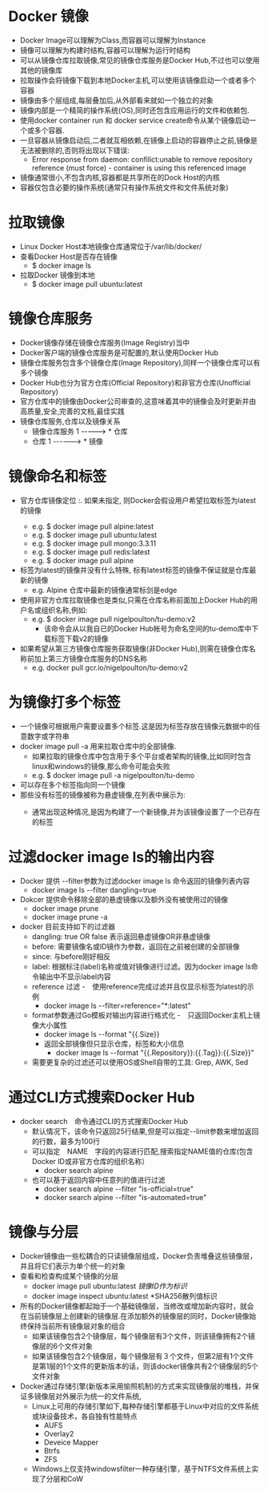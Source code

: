 # Docker 镜像
- Docker Image可以理解为Class,而容器可以理解为Instance
- 镜像可以理解为构建时结构,容器可以理解为运行时结构
- 可以从镜像仓库拉取镜像,常见的镜像仓库服务是Docker Hub,不过也可以使用其他的镜像库
- 拉取操作会将镜像下载到本地Docker主机,可以使用该镜像启动一个或者多个容器
- 镜像由多个层组成,每层叠加后,从外部看来就如一个独立的对象
- 镜像内部是一个精简的操作系统(OS),同时还包含应用运行的文件和依赖包.
- 使用docker container run 和 docker service create命令从某个镜像启动一个或多个容器.
- 一旦容器从镜像启动后,二者就互相依赖,在镜像上启动的容器停止之前,镜像是无法被删除的,否则将出现以下错误:
  - Error response from daemon: confilict:unable to remove repository reference (must force) - container is using this referenced image
- 镜像通常很小,不包含内核,容器都是共享所在的Dock Host的内核
- 容器仅包含必要的操作系统(通常只有操作系统文件和文件系统对象)

# 拉取镜像
- Linux Docker Host本地镜像仓库通常位于/var/lib/docker/<storage-driver>
- 查看Docker Host是否存在镜像
  - $ docker image ls
- 拉取Docker 镜像到本地
  - $ docker image pull ubuntu:latest
 
# 镜像仓库服务
- Docker镜像存储在镜像仓库服务(Image Registry)当中
- Docker客户端的镜像仓库服务是可配置的,默认使用Docker Hub
- 镜像仓库服务包含多个镜像仓库(Image Repository),同样一个镜像仓库可以有多个镜像
- Docker Hub也分为官方仓库(Official Repository)和非官方仓库(Unofficial Repository)
- 官方仓库中的镜像由Docker公司审查的,这意味着其中的镜像会及时更新并由高质量,安全,完善的文档,最佳实践
- 镜像仓库服务,仓库以及镜像关系
  - 镜像仓库服务 1 -----> * 仓库
  - 仓库 1 ------> * 镜像

# 镜像命名和标签
- 官方仓库镜像定位 <repository>:<tag>. 如果未指定<tag>, 则Docker会假设用户希望拉取标签为latest的镜像
  - e.g. $ docker image pull alpine:latest
  - e.g. $ docker image pull ubuntu:latest
  - e.g. $ docker image pull mongo:3.3.11
  - e.g. $ docker image pull redis:latest
  - e.g. $ docker image pull alpine
- 标签为latest的镜像并没有什么特殊, 标有latest标签的镜像不保证就是仓库最新的镜像
  - e.g. Alpine 仓库中最新的镜像通常标剑是edge
- 使用非官方仓库拉取镜像也是类似,只需在仓库名称前面加上Docker Hub的用户名或组织名称,例如:
  - e.g. $ docker image pull nigelpoulton/tu-demo:v2
    - 该命令会从以我自已的Docker Hub帐号为命名空间的tu-demo库中下载标签下载v2的镜像
- 如果希望从第三方镜像仓库服务获取镜像(非Docker Hub),则需在镜像仓库名称前加上第三方镜像仓库服务的DNS名称
  - e.g. docker pull gcr.io/nigelpoulton/tu-demo:v2
  
# 为镜像打多个标签
- 一个镜像可根据用户需要设置多个标签.这是因为标签存放在镜像元数据中的任意数字或字符串
- docker image pull -a 用来拉取仓库中的全部镜像.
  - 如果拉取的镜像仓库中包含用于多个平台或者架构的镜像,比如同时包含linux和windows的镜像,那么命令可能会失败
  - e.g. $ docker image pull -a nigelpoulton/tu-demo
- 可以存在多个标签指向同一个镜像
- 那些没有标签的镜像被称为悬虚镜像,在列表中展示为<none>:<none>
  - 通常出现这种情况,是因为构建了一个新镜像,并为该镜像设置了一个已存在的标签

# 过滤docker image ls的输出内容
- Docker 提供 --filter参数为过滤docker image ls 命令返回的镜像列表内容
  - docker image ls --filter dangling=true
- Dokcer 提供命令移除全部的悬虚镜像以及额外没有被使用过的镜像
  - docker image prune
  - docker image prune -a
- docker 目前支持如下的过滤器
  - dangling: true OR false 表示返回悬虚镜像OR非悬虚镜像
  - before: 需要镜像名或ID镜作为参数，返回在之前被创建的全部镜像
  - since: 与before刚好相反
  - label: 根据标注(label)名称或值对镜像进行过滤。因为docker image ls命令输出中不显示label内容
  - reference 过滤
    -　使用reference完成过滤并且仅显示标签为latest的示例
      - docker image ls --filter=reference="*:latest"
  - format参数通过Go模板对输出内容进行格式化
    -　只返回Docker主机上镜像大小属性
      - docker image ls --format "{{.Size}}
    - 返回全部镜像但只显示仓库，标签和大小信息
      - docker image ls --format "{{.Repository}}:{{.Tag}}:{{.Size}}"
  - 需要更复杂的过滤还可以使用OS或Shell自带的工具: Grep, AWK, Sed
  
# 通过CLI方式搜索Docker Hub
- docker search　命令通过CLI的方式搜索Docker Hub
  - 默认情况下，该命令只返回25行结果,但是可以指定--limit参数来增加返回的行数，最多为100行
  - 可以指定　NAME　字段的内容进行匹配,搜索指定NAME值的仓库(包含Docker ID或非官方仓库的组织名称）
    - docker search alpine
  - 也可以基于返回内容中任意列的值进行过滤
    - docker search alpine --filter "is-official=true"
    - docker search alpine --filter "is-automated=true"

# 镜像与分层
- Docker镜像由一些松耦合的只读镜像层组成，Docker负责堆叠这些镜像层，并且将它们表示为单个统一的对象
- 查看和检查构成某个镜像的分层
  - docker image pull ubuntu:latest *镜像ID作为标识*
  - docker image inspect ubuntu:latest *SHA256散列值标识
- 所有的Docker镜像都起始于一个基础镜像层，当修改或增加新内容时，就会在当前镜像层上创建新的镜像层.在添加额外的镜像层的同时，Docker镜像始终保持当前所有镜像层对象的组合
  - 如果该镜像包含2个镜像层，每个镜像层有3个文件，则该镜像拥有2个镜像层的6个文件对象
  - 如果该镜像包含2个镜像层，每个镜像层有３个文件，但第2层有1个文件是第1层的1个文件的更新版本的话，则该docker镜像共有2个镜像层的5个文件对象
- Docker通过存储引擎(新版本采用愉照机制)的方式来实现镜像层的堆栈，并保证多镜像层对外展示为统一的文件系统,
  - Linux上可用的存储引擎如下,每种存储引擎都基于Linux中对应的文件系统或块设备技术，各自独有性能特点
    - AUFS
    - Overlay2
    - Deveice Mapper
    - Btrfs
    - ZFS  
  - Windows上仅支持windowsfilter一种存储引擎，基于NTFS文件系统上实现了分层和CoW
  
  
      
  
